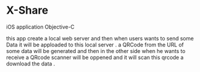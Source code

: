 # X-Share


iOS application 
Objective-C

this app create a local web server and then when users wants to send some Data it will be apploaded 
to this local server .
a QRCode from the URL of some data  will be generated and then in the other side when he wants to receive 
a QRcode scanner will be oppened and it will scan this qrcode a download the data .
